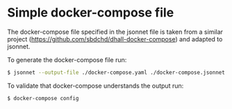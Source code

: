 # Simple docker-compose file

The docker-compose file specified in the jsonnet file is taken from a similar project (https://github.com/sbdchd/dhall-docker-compose) and adapted to jsonnet. 

To generate the docker-compose file run:

```bash
$ jsonnet --output-file ./docker-compose.yaml ./docker-compose.jsonnet
```

To validate that docker-compose understands the output run:

```bash
$ docker-compose config
```


